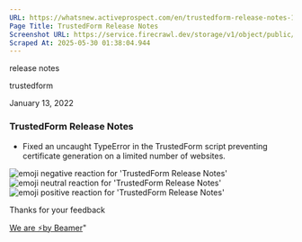 ```yaml
---
URL: https://whatsnew.activeprospect.com/en/trustedform-release-notes-18
Page Title: TrustedForm Release Notes
Screenshot URL: https://service.firecrawl.dev/storage/v1/object/public/media/screenshot-fc1e4c1f-1510-419e-95c1-c30a9952a51e.png
Scraped At: 2025-05-30 01:38:04.944
---
```

release notes





trustedform



January 13, 2022

### TrustedForm Release Notes

- Fixed an uncaught TypeError in the TrustedForm script preventing certificate generation on a limited number of websites.

![emoji negative reaction for 'TrustedForm Release Notes'](https://app.getbeamer.com/images/emojiNeg.svg)![emoji neutral reaction for 'TrustedForm Release Notes'](https://app.getbeamer.com/images/emojiNeut.svg)![emoji positive reaction for 'TrustedForm Release Notes'](https://app.getbeamer.com/images/emojiPos.svg)

Thanks for your feedback

[We are ⚡by Beamer](https://www.getbeamer.com/?ref=watermark_MErKJCnu12412_public&company=ActiveProspect&watermarkRef=powered&utm_term=MErKJCnu12412&utm_content=ActiveProspect&utm_source=standalone&utm_medium=footer&utm_campaign=powered)"

